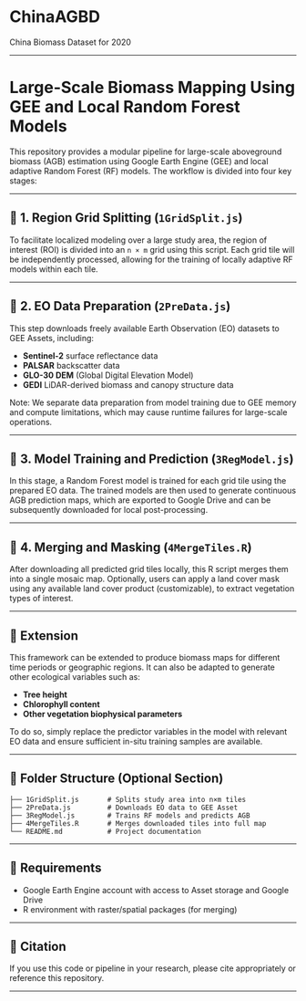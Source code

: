 # ChinaAGBD
China Biomass Dataset for 2020

---

# Large-Scale Biomass Mapping Using GEE and Local Random Forest Models

This repository provides a modular pipeline for large-scale aboveground biomass (AGB) estimation using Google Earth Engine (GEE) and local adaptive Random Forest (RF) models. The workflow is divided into four key stages:

---

## 🔹 1. Region Grid Splitting (`1GridSplit.js`)

To facilitate localized modeling over a large study area, the region of interest (ROI) is divided into an `n × m` grid using this script. Each grid tile will be independently processed, allowing for the training of locally adaptive RF models within each tile.

---

## 🔹 2. EO Data Preparation (`2PreData.js`)

This step downloads freely available Earth Observation (EO) datasets to GEE Assets, including:

* **Sentinel-2** surface reflectance data
* **PALSAR** backscatter data
* **GLO-30 DEM** (Global Digital Elevation Model)
* **GEDI** LiDAR-derived biomass and canopy structure data

Note: We separate data preparation from model training due to GEE memory and compute limitations, which may cause runtime failures for large-scale operations.

---

## 🔹 3. Model Training and Prediction (`3RegModel.js`)

In this stage, a Random Forest model is trained for each grid tile using the prepared EO data. The trained models are then used to generate continuous AGB prediction maps, which are exported to Google Drive and can be subsequently downloaded for local post-processing.

---

## 🔹 4. Merging and Masking (`4MergeTiles.R`)

After downloading all predicted grid tiles locally, this R script merges them into a single mosaic map. Optionally, users can apply a land cover mask using any available land cover product (customizable), to extract vegetation types of interest.

---

## 🔁 Extension

This framework can be extended to produce biomass maps for different time periods or geographic regions. It can also be adapted to generate other ecological variables such as:

* **Tree height**
* **Chlorophyll content**
* **Other vegetation biophysical parameters**

To do so, simply replace the predictor variables in the model with relevant EO data and ensure sufficient in-situ training samples are available.

---

## 📁 Folder Structure (Optional Section)

```text
├── 1GridSplit.js       # Splits study area into n×m tiles
├── 2PreData.js         # Downloads EO data to GEE Asset
├── 3RegModel.js        # Trains RF models and predicts AGB
├── 4MergeTiles.R       # Merges downloaded tiles into full map
└── README.md           # Project documentation
```

---

## 📌 Requirements

* Google Earth Engine account with access to Asset storage and Google Drive
* R environment with raster/spatial packages (for merging)

---

## 📝 Citation

If you use this code or pipeline in your research, please cite appropriately or reference this repository.

---
